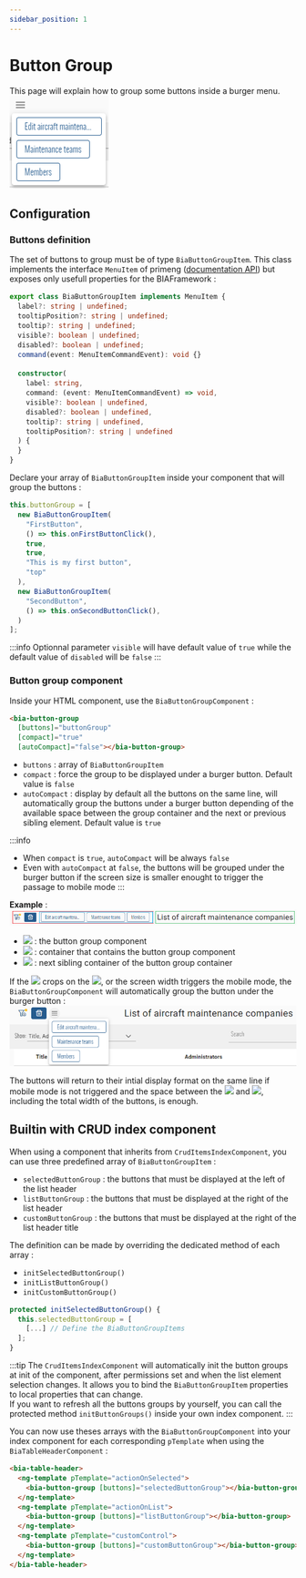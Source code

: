 ```yaml
---
sidebar_position: 1
---
```


# Button Group
This page will explain how to group some buttons inside a burger menu.  
![ButtonGroup](../../Images/ButtonGroup.png)

## Configuration
### Buttons definition
The set of buttons to group must be of type `BiaButtonGroupItem`. This class implements the interface `MenuItem` of primeng ([documentation API](https://v17.primeng.org/menubar#api.menubar.interfaces.MenuItem)) but exposes only usefull properties for the BIAFramework :
``` typescript
export class BiaButtonGroupItem implements MenuItem {
  label?: string | undefined;
  tooltipPosition?: string | undefined;
  tooltip?: string | undefined;
  visible?: boolean | undefined;
  disabled?: boolean | undefined;
  command(event: MenuItemCommandEvent): void {}

  constructor(
    label: string,
    command: (event: MenuItemCommandEvent) => void,
    visible?: boolean | undefined,
    disabled?: boolean | undefined,
    tooltip?: string | undefined,
    tooltipPosition?: string | undefined
  ) {
  }
}
```

Declare your array of `BiaButtonGroupItem` inside your component that will group the buttons : 
``` typescript
this.buttonGroup = [
  new BiaButtonGroupItem(
    "FirstButton",
    () => this.onFirstButtonClick(),
    true,
    true,
    "This is my first button",
    "top"
  ),
  new BiaButtonGroupItem(
    "SecondButton",
    () => this.onSecondButtonClick(),
  )
];
```
:::info
Optionnal parameter `visible` will have default value of `true` while the default value of `disabled` will be `false` 
:::
### Button group component
Inside your HTML component, use the `BiaButtonGroupComponent` :
``` html
<bia-button-group
  [buttons]="buttonGroup"
  [compact]="true"
  [autoCompact]="false"></bia-button-group>
``` 
- `buttons` : array of `BiaButtonGroupItem`
- `compact` : force the group to be displayed under a burger button. Default value is `false`
- `autoCompact` : display by default all the buttons on the same line, will automatically group the buttons under a burger button depending of the available space between the group container and the next or previous sibling element. Default value is `true`

:::info
- When `compact` is `true`, `autoCompact` will be always `false`
- Even with `autoCompact` at `false`, the buttons will be grouped under the burger button if the screen size is smaller enought to trigger the passage to mobile mode
:::

**Example** :  
![ButtonGoupNotGroup](../../Images/ButtonGroup_NotGroup.png)
- ![](https://img.shields.io/static/v1?label=&message=blue%20container&color=blue) : the button group component
- ![](https://img.shields.io/static/v1?label=&message=red%20container&color=red) : container that contains the button group component
- ![](https://img.shields.io/static/v1?label=&message=green%20container&color=green) : next sibling container of the button group container

If the ![](https://img.shields.io/static/v1?label=&message=green%20container&color=green) crops on the ![](https://img.shields.io/static/v1?label=&message=red%20container&color=red), or the screen width triggers the mobile mode, the `BiaButtonGroupComponent` will automatically group the button under the burger button :  
![ButtonGroup](../../Images/ButtonGroup_Group.png)

The buttons will return to their intial display format on the same line if mobile mode is not triggered and the space between the ![](https://img.shields.io/static/v1?label=&message=green%20container&color=green) and ![](https://img.shields.io/static/v1?label=&message=red%20container&color=red), including the total width of the buttons, is enough.



## Builtin with CRUD index component
When using a component that inherits from `CrudItemsIndexComponent`, you can use three predefined array of `BiaButtonGroupItem` :
- `selectedButtonGroup` : the buttons that must be displayed at the left of the list header
- `listButtonGroup` : the buttons that must be displayed at the right of the list header
- `customButtonGroup` : the buttons that must be displayed at the right of the list header title

The definition can be made by overriding the dedicated method of each array :
- `initSelectedButtonGroup()`
- `initListButtonGroup()`
- `initCustomButtonGroup()`

``` typescript title="feature-index.component.ts"
protected initSelectedButtonGroup() {
  this.selectedButtonGroup = [
    [...] // Define the BiaButtonGroupItems
  ];
}
``` 

:::tip
The `CrudItemsIndexComponent` will automatically init the button groups at init of the component, after permissions set and when the list element selection changes. It allows you to bind the `BiaButtonGroupItem` properties to local properties that can change.  
If you want to refresh all the buttons groups by yourself, you can call the protected method `initButtonGroups()` inside your own index component.
:::

You can now use theses arrays with the `BiaButtonGroupComponent` into your index component for each corresponding `pTemplate` when using the `BiaTableHeaderComponent` :
``` html title="feature-index.component.html"
<bia-table-header>
  <ng-template pTemplate="actionOnSelected">
    <bia-button-group [buttons]="selectedButtonGroup"></bia-button-group>
  </ng-template>
  <ng-template pTemplate="actionOnList">
    <bia-button-group [buttons]="listButtonGroup"></bia-button-group>
  </ng-template>
  <ng-template pTemplate="customControl">
    <bia-button-group [buttons]="customButtonGroup"></bia-button-group>
  </ng-template>
</bia-table-header>
```
